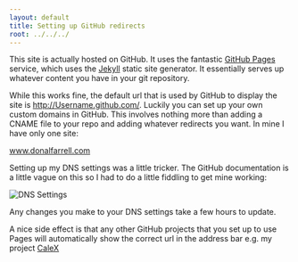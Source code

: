 ```yaml
---
layout: default
title: Setting up GitHub redirects 
root: ../../../
---
```


This site is actually hosted on GitHub. It uses the fantastic [GitHub Pages](http://pages.github.com/) service, which uses the [Jekyll](https://github.com/mojombo/jekyll/) static site generator. It essentially serves up whatever content you have in your git repository. 

While this works fine, the default url that is used by GitHub to display the site is http://Username.github.com/. Luckily you can set up your own custom domains in GitHub. This involves nothing more than adding a CNAME file to your repo and adding whatever redirects you want. In mine I have only one site:

www.donalfarrell.com

Setting up my DNS settings was a little tricker. The GitHub documentation is a little vague on this so I had to do a little fiddling to get mine working:

![DNS Settings](../../../images/GitHub-DNS.png)

Any changes you make to your DNS settings take a few hours to update. 

A nice side effect is that any other GitHub projects that you set up to use Pages will automatically show the correct url in the address bar e.g. my project [CaleX](http://www.donalfarrell.com/calex/)

